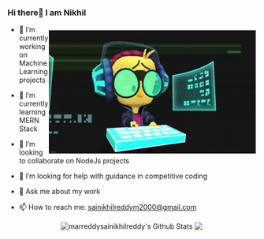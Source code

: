 ### Hi there👋 I am Nikhil


<img src="https://github.com/marreddysainikhilreddy/marreddysainikhilreddy/blob/master/giphy.gif" height="250" width="420" align="right" style="margin-top: 10px">

- 🔭 I’m currently working on Machine Learning projects 
- 🌱 I’m currently learning MERN Stack

- 👯 I’m looking to collaborate on NodeJs projects
- 🤔 I’m looking for help with guidance in competitive coding
- 💬 Ask me about my work 
- 📫 How to reach me: sainikhilreddym2000@gmail.com

<p align="center">
<img align="center" src="https://github-readme-stats.vercel.app/api?username=marreddysainikhilreddy&show_icons=true&line_height=21" alt="marreddysainikhilreddy's Github Stats" />
<img align="center" src="https://github-readme-stats.vercel.app/api/top-langs/?username=marreddysainikhilreddy&theme=default&line_height=27&layout=compact" />
</p>
